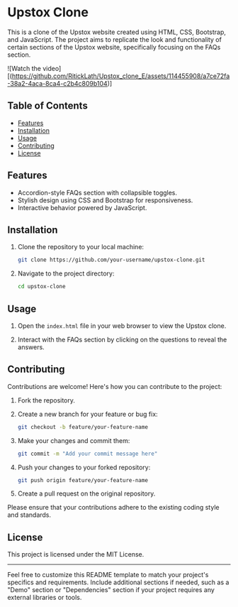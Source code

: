 
# Upstox Clone





This is a clone of the Upstox website created using HTML, CSS, Bootstrap, and JavaScript. The project aims to replicate the look and functionality of certain sections of the Upstox website, specifically focusing on the FAQs section.

![Watch the video][(https://github.com/RitickLath/Upstox_clone_E/assets/114455908/a7ce72fa-38a2-4aca-8ca4-c2b4c809b104)]

## Table of Contents

- [Features](#features)
- [Installation](#installation)
- [Usage](#usage)
- [Contributing](#contributing)
- [License](#license)

## Features

- Accordion-style FAQs section with collapsible toggles.
- Stylish design using CSS and Bootstrap for responsiveness.
- Interactive behavior powered by JavaScript.

## Installation

1. Clone the repository to your local machine:

   ```bash
   git clone https://github.com/your-username/upstox-clone.git
   ```

2. Navigate to the project directory:

   ```bash
   cd upstox-clone
   ```

## Usage

1. Open the `index.html` file in your web browser to view the Upstox clone.

2. Interact with the FAQs section by clicking on the questions to reveal the answers.

## Contributing

Contributions are welcome! Here's how you can contribute to the project:

1. Fork the repository.

2. Create a new branch for your feature or bug fix:

   ```bash
   git checkout -b feature/your-feature-name
   ```

3. Make your changes and commit them:

   ```bash
   git commit -m "Add your commit message here"
   ```

4. Push your changes to your forked repository:

   ```bash
   git push origin feature/your-feature-name
   ```

5. Create a pull request on the original repository.

Please ensure that your contributions adhere to the existing coding style and standards.

## License

This project is licensed under the MIT License.

---

Feel free to customize this README template to match your project's specifics and requirements. Include additional sections if needed, such as a "Demo" section or "Dependencies" section if your project requires any external libraries or tools.
